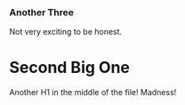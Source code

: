 ### Another Three

Not very exciting to be honest.

# Second Big One

Another H1 in the middle of the file! Madness!